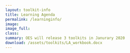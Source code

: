 ```yaml
---
layout: toolkit-info
title: Learning Agenda
permalink: /learninginfo/
image:
image_full:
class:
summary: OES will release 3 toolkits in Janurary 2020
download: /assets/toolkits/LA_workbook.docx
---
```

